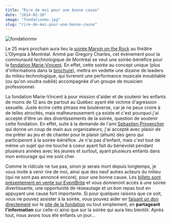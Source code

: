 ```yaml
---
title: "Rire de moi pour une bonne cause"
date: "2014-02-10"
image: "fondationmv.jpg"
slug: "rire-de-moi-pour-une-bonne-cause"
---
```


![fondationmv](images/fondationmv.jpg)

Le 25 mars prochain aura lieu la [soirée Marvin on the Rock](https://marie-vincent.org/nouvelles/marvin-on-the-rock-2/ "Information sur la soirée Marvin on the Rock") au théâtre L'Olympia à Montréal. Animé par Gregory Charles, cet évènement pour la communauté technologique de Montréal se veut une soirée-bénéfice pour la [fondation Marie-Vincent](https://marie-vincent.org/ "Site Web de la fondation Marie-Vincent"). En effet, cette soirée au concept unique (plus d'informations dans la [brochure](https://marie-vincent.org/wp-content/uploads/2014/01/Ycc-2372-D%C3%A9pliant_FR_Marvin-on-the-rock_FMV_v3_HR.pdf "Brochure pour la soirée Marvin on the Rock")), mettra en vedette une dizaine de leaders du milieu technologique, qui livreront une performance musicale inoubliable (ou qu'on voudra oublié) accompagnée d'un groupe de musicien professionnel.

La fondation Marie-Vincent à pour mission d'aider et de soutenir les enfants de moins de 12 ans de partout au Québec ayant été victime d'agression sexuelle. Juste écrire cette phrase me bouleverse, car je ne peux croire à de telles atrocités, mais malheureusement ça existe et c'est pourquoi j'ai accepté d'être un des divertissements de la soirée, question de soutenir cette fondation. En effet, suite à la demande de l'ami [Sebastien Provencher](https://sebprovencher.com/ "Site Web de Sebastien Provencher") qui donne un coup de main aux organisateurs, j'ai accepté avec plaisir de me prêter au jeu et de chanter pour le plaisir (ahum) des gens qui participeront à la soirée-bénéfice. Je n'ai pas d'enfant, mais c'est tout de même un sujet qui me touche à coeur ayant fait du bénévolat pendant plusieurs années avec les jeunes et surtout, ayant plusieurs enfants dans mon entourage qui me sont cher.

Comme le ridicule ne tue pas, sinon je serais mort depuis longtemps, je vous invite à venir rire de moi, ainsi que des neuf autres acteurs du milieu (qui ne sont pas annoncé encore), pour une bonne cause. Les [billets sont présentement en vente sur EventBrite](https://www.eventbrite.ca/e/billets-marvin-on-the-rock-10370060129 "Page EventBrite pour acheter les billets de Marvin on the Rock") et vous donneront accès à une soirée divertissante, une opportunité de réseautage et un bon repas tout en appuyant une cause fort importante. Si pour quelques raisons que ce soit, vous ne pouvez assister à la soirée, vous pouvez aider en [faisant un don directement](https://dons.marie-vincent.org/ "Site Web de la fondation Marie-Vincent pour faire un don") sur le [site de la fondation](https://marie-vincent.org/ "Site Web de la fondation Marie-Vincent") ou tout simplement, en **partageant l'information** sur celle-ci ainsi que sur la soirée qui aura lieu bientôt. Après tout, nous avons tous été enfants un jour...
